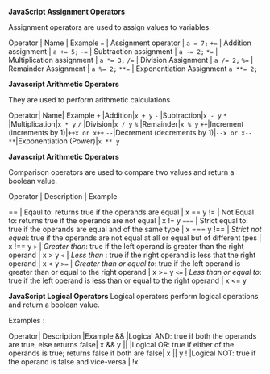 **JavaScript Assignment Operators**

Assignment operators are used to assign values to variables.

Operator | Name | Example
`=` | Assignment operator | `a = 7;`
`+=` | Addition assignment | `a += 5;`
`-=` | Subtraction assignment | `a -= 2;`
`*=` | Multiplication assignment | `a *= 3;`
`/=` | Division Assignment | `a /= 2;`
`%=` | Remainder Assignment | `a %= 2;`
`**=` | Exponentiation Assignment	`a **= 2;` 

**Javascript Arithmetic Operators**

They are used to perform arithmetic calculations

Operator|	Name|	Example
`+`	|Addition|`x + y`
`-`	|Subtraction|`x - y`
`*`	|Multiplication|`x * y`
`/`	|Division|`x / y`
`%`	|Remainder|`x % y`
`++`|Increment (increments by 1)|`++x or x++`
`--`|Decrement (decrements by 1)|`--x or x--`
`**`|Exponentiation (Power)|`x ** y`

**Javascript Arithmetic Operators**

Comparison operators are used to compare two values and return a boolean value.

Operator | Description | Example

== | Eqaul to: returns true if the operands are equal | x == y
!= | Not Equal to: returns true if the operands are not equal | x != y
`===` | Strict equal to: true if the operands are equal and of the same type | x === y
!== | *Strict not equal*: true if the operands are not equal at all or equal but of different tpes | x !== y
`>` | *Greater than*: true if the left operand is greater than the right operand | x > y
`<` | *Less than* : true if the right operand is less that the right operand | x < y
`>=` | *Greater than or equal to*: true if the left operand is greater than or equal to the right operand | x >= y
`<=` | *Less than or equal to*: true if the left operand is less than or equal to the right operand | x <= y

**JavaScript Logical Operators**
Logical operators perform logical operations and return a boolean value.

Examples :


Operator|	Description	|Example
&&	|Logical AND: true if both the operands are true, else returns false|	x && y
||	|Logical OR: true if either of the operands is true; returns false if both are false|	x || y
!	|Logical NOT: true if the operand is false and vice-versa.|	!x